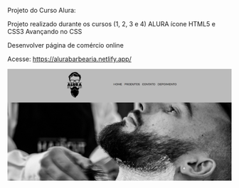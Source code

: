 Projeto do Curso Alura: 

Projeto realizado durante os cursos (1, 2, 3 e 4) ALURA ícone HTML5 e CSS3  Avançando no CSS

Desenvolver página de comércio online

Acesse: https://alurabarbearia.netlify.app/

![image](https://github.com/datilasilva/alura_barbeariaalura/blob/main/p%C3%A1gina.jpg)



